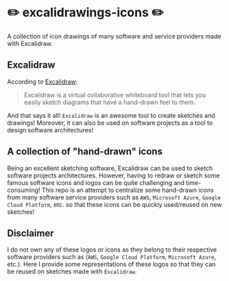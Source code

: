 # ✏️ excalidrawings-icons ✏️

A collection of icon drawings of many software and service providers made with Excalidraw.

## Excalidraw

According to [Excalidraw](https://excalidraw.com):

> Excalidraw is a virtual collaborative whiteboard tool that lets you easily sketch diagrams that have a hand-drawn feel to them.

And that says it all! `Excalidraw` is an awesome tool to create sketches and drawings! Moreover, it can also be used on software projects as a tool to design software architectures!

## A collection of "hand-drawn" icons

Being an excellent sketching software, Excalidraw can be used to sketch software projects architectures. However, having to redraw or sketch some famous software icons and logos can be
quite challenging and time-consuming! This repo is an attempt to centralize some hand-drawn icons from many software service providers such as `AWS`, `Microsoft Azure`, `Google Cloud Platform`, etc. so that these icons can be quickly used/reused on new sketches!

## Disclaimer

I do not own any of these logos or icons as they belong to their respective software providers such as (`AWS`, `Google Cloud Platform`, `Microsoft Azure`, etc.). Here I provide some representations of these logos so that they can be reused on sketches made with `Excalidraw`.
